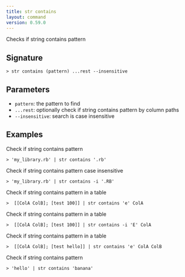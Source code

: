 ```yaml
---
title: str contains
layout: command
version: 0.59.0
---
```


Checks if string contains pattern

## Signature

```> str contains (pattern) ...rest --insensitive```

## Parameters

 -  `pattern`: the pattern to find
 -  `...rest`: optionally check if string contains pattern by column paths
 -  `--insensitive`: search is case insensitive

## Examples

Check if string contains pattern
```shell
> 'my_library.rb' | str contains '.rb'
```

Check if string contains pattern case insensitive
```shell
> 'my_library.rb' | str contains -i '.RB'
```

Check if string contains pattern in a table
```shell
>  [[ColA ColB]; [test 100]] | str contains 'e' ColA
```

Check if string contains pattern in a table
```shell
>  [[ColA ColB]; [test 100]] | str contains -i 'E' ColA
```

Check if string contains pattern in a table
```shell
>  [[ColA ColB]; [test hello]] | str contains 'e' ColA ColB
```

Check if string contains pattern
```shell
> 'hello' | str contains 'banana'
```

